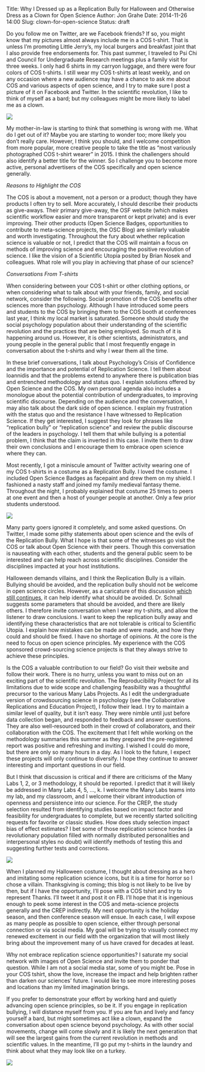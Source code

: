 Title: Why I Dressed up as a Replication Bully for Halloween and Otherwise Dress as a Clown for Open Science
Author: Jon Grahe
Date: 2014-11-26 14:00
Slug: clown-for-open-science
Status: draft

Do you follow me on Twitter, are we Facebook friends? If so, you might know that my pictures almost always include me in a COS t-shirt. That is unless I’m promoting Little Jerry’s, my local burgers and breakfast joint that I also provide free endorsements for. This past summer, I traveled to Psi Chi and Council for Undergraduate Research meetings plus a family visit for three weeks. I only had 6 shirts in my carryon luggage, and there were four colors of COS t-shirts. I still wear my COS t-shirts at least weekly, and on any occasion where a new audience may have a chance to ask me about COS and various aspects of open science, and I try to make sure I post a picture of it on Facebook and Twitter. In the scientific revolution, I like to think of myself as a bard; but my colleagues might be more likely to label me as a clown.  

<img src="/images/jgrahe_shirt1.jpg">

My mother-in-law is starting to think that something is wrong with me. What do I get out of it? Maybe you are starting to wonder too; more likely you don’t really care. However, I think you should, and I welcome competition from more popular, more creative people to take the title as “most variously photographed COS t-shirt wearer” in 2015. I think the challengers should also identify a better title for the winner. So I challenge you to become more active, personal advertisers of the COS specifically and open science generally.  

_Reasons to Highlight the COS_
      	
The COS is about a movement, not a person or a product; though they have products I often try to sell. More accurately, I should describe their products as give-aways. Their primary give-away, the OSF website (which makes scientific workflow easier and more transparent or kept private) and is ever improving. Their other products (Open Science Badges, opportunities to contribute to meta-science projects, the OSC Blog) are similarly valuable and worth investigating.  Throughout the fury about whether replication science is valuable or not, I predict that the COS will maintain a focus on methods of improving science and encouraging the positive revolution of science. I like the vision of a Scientific Utopia posited by Brian Nosek and colleagues. What role will you play in achieving that phase of our science?

_Conversations From T-shirts_

When considering between your COS t-shirt or other clothing options, or when considering what to talk about with your friends, family, and social network, consider the following. Social promotion of the COS benefits other sciences more than psychology. Although I have introduced some peers and students to the COS by bringing them to the COS booth at conferences last year, I think my local market is saturated. Someone should study the social psychology population about their understanding of the scientific revolution and the practices that are being employed. So much of it is happening around us. However, it is other scientists, administrators, and young people in the general public that I most frequently engage in conversation about the t-shirts and why I wear them all the time.

In these brief conversations, I talk about Psychology’s Crisis of Confidence and the importance and potential of Replication Science. I tell them about Ioannidis and that the problems extend to anywhere there is publication bias and entrenched methodology and status quo. I explain solutions offered by Open Science and the COS. My own personal agenda also includes a monologue about the potential contribution of undergraduates, to improving scientific discourse. Depending on the audience and the conversation, I may also talk about the dark side of open science. I explain my frustration with the status quo and the resistance I have witnessed to Replication Science. If they get interested, I suggest they look for phrases like “replication bully” or “replication science” and review the public discourse of the leaders in psychology. I tell them that while bullying is a potential problem, I think that the claim is inverted in this case. I invite them to draw their own conclusions and I encourage them to embrace open science where they can.  

Most recently, I got a miniscule amount of Twitter activity wearing one of my COS t-shirts in a costume as a Replication Bully. I loved the costume. I included Open Science Badges as facepaint and drew them on my shield. I fashioned a nasty staff and joined my family medieval fantasy theme. Throughout the night, I probably explained that costume 25 times to peers at one event and then a host of younger people at another. Only a few prior students understood. 

<img src="/images/jgrahe_shirt2.jpg">

Many party goers ignored it completely, and some asked questions. On Twitter, I made some pithy statements about open science and the evils of the Replication Bully. What I hope is that some of the witnesses go visit the COS or talk about Open Science with their peers. Though this conversation is nauseating with each other, students and the general public seem to be interested and can help reach across scientific disciplines. Consider the disciplines impacted at your host institutions.

Halloween demands villains, and I think the Replication Bully is a villain. Bullying should be avoided, and the replication bully should not be welcome in open science circles. However, as a caricature of this discussion [which still continues](http://edge.org/conversation/simone-schnall-moral-intuitions-replication-and-the-scientific-study-of-human-nature), it can help identify what should be avoided. Dr. Schnall suggests some parameters that should be avoided, and there are likely others. I therefore invite conversation when I wear my t-shirts, and allow the listener to draw conclusions. I want to keep the replication bully away and identifying these characteristics that are not tolerable is critical to Scientific Utopia. I explain how mistakes can be made and were made, and how they could and should be fixed. I have no shortage of opinions. At the core is the need to focus on open science principles. My experience with the COS sponsored crowd-sourcing science projects is that they always strive to achieve these principles.

Is the COS a valuable contribution to our field?  Go visit their website and follow their work. There is no hurry, unless you want to miss out on an exciting part of the scientific revolution. The Reproducibility Project for all its limitations due to wide scope and challenging feasibility was a thoughtful precursor to the various Many Labs Projects. As I edit the undergraduate version of crowdsourcing science in psychology (see the Collaborative Replications and Education Project), I follow their lead. I try to maintain a similar level of quality, but it isn’t easy. They were nimble until just before data collection began, and responded to feedback and answer questions. They are also well-resourced both in their crowd of collaborators, and their collaboration with the COS. The excitement that I felt while working on the methodology summaries this summer as they prepared the pre-registered report was positive and refreshing and inviting. I wished I could do more, but there are only so many hours in a day. As I look to the future, I expect these projects will only continue to diversify. I hope they continue to answer interesting and important questions in our field.

But I think that discussion is critical and if there are criticisms of the Many Labs 1, 2, or 3 methodology, it should be reported. I predict that it will likely be addressed in Many Labs 4, 5, ..., k. I welcome the Many Labs teams into my lab, and my classroom, and I welcome their vibrant introduction of openness and persistence into our science. For the CREP, the study selection resulted from identifying studies based on impact factor and feasibility for undergraduates to complete, but we recently started soliciting requests for favorite or classic studies. How does study selection impact bias of effect estimates? I bet some of those replication science hordes (a revolutionary population filled with normally distributed personalities and interpersonal styles no doubt) will identify methods of testing this and suggesting further tests and corrections.  

<img src="/images/jgrahe_shirt3.jpg">

When I planned my Halloween costume, I thought about dressing as a hero and imitating some replication science icons, but it is a time for horror so I chose a villain. Thanksgiving is coming; this blog is not likely to be live by then, but if I have the opportunity, I’ll pose with a COS tshirt and try to represent Thanks. I’ll tweet it and post it on FB. I’ll hope that it is ingenious enough to peek some interest in the COS and meta-science projects generally and the CREP indirectly. My next opportunity is the holiday season, and then conference season will ensue. In each case, I will expose as many people as possible to open science, either through personal connection or via social media. My goal will be trying to visually connect my renewed excitement in our field with the organization that will most likely bring about the improvement many of us have craved for decades at least.

Why not embrace replication science opportunities? I saturate my social network with images of Open Science and invite them to ponder that question. While I am not a social media star, some of you might be. Pose in your COS tshirt, show the love, increase the impact and help brighten rather than darken our sciences’ future. I would like to see more interesting poses and locations than my limited imagination brings.

If you prefer to demonstrate your effort by working hard and quietly advancing open science principles, so be it. If you engage in replication bullying, I will distance myself from you. If you are fun and lively and fancy yourself a bard, but might sometimes act like a clown, expand the conversation about open science beyond psychology. As with other social movements, change will come slowly and it is likely the next generation that will see the largest gains from the current revolution in methods and scientific values. In the meantime, I’ll go put my t-shirts in the laundry and think about what they may look like on a turkey.

<img src="/images/jgrahe_shirt4.jpg">
